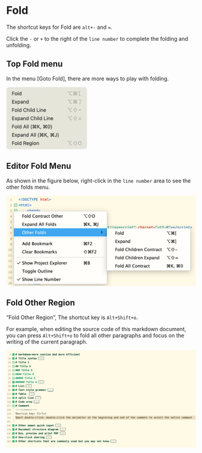 # Fold

The shortcut keys for Fold are `alt+-` and `=`.

Click the `-` or `+` to the right of the `line number` to complete the folding and unfolding.

## Top Fold menu

In the menu [Goto Fold], there are more ways to play with folding.

<img src="/static/snapshots/tutorial/fold/fold_menu_en.png" style="border: 1px solid #eee; border-radius: 15px; zoom: 48%;"/>

## Editor Fold Menu

As shown in the figure below, right-click in the `line number` area to see the other folds menu.

<img src="/static/snapshots/tutorial/fold/fold_menu_for_editor_en.png" class="hd-img" />

## Fold Other Region

“Fold Other Region”, The shortcut key is `Alt+Shift+o`.

For example, when editing the source code of this markdown document, you can press `Alt+Shift+o` to fold all other paragraphs and focus on the writing of the current paragraph.

<img src="/static/snapshots/tutorial/fold/markdown_fold_en.png" class="hd-img" />
